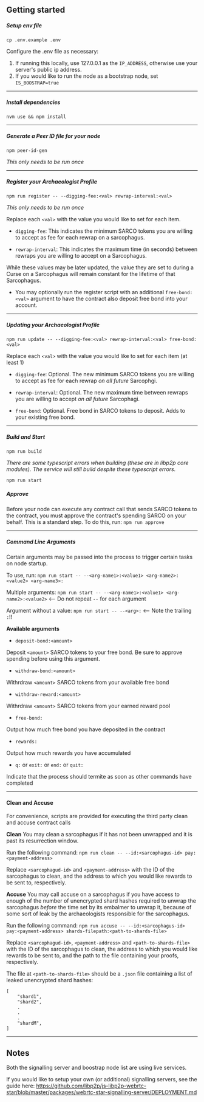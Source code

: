 ## Getting started
##### Setup env file
`cp .env.example .env`

Configure the .env file as necessary:
1. If running this locally, use 127.0.0.1 as the `IP_ADDRESS`, otherwise use your server's public ip address.
2. If you would like to run the node as a bootstrap node, set `IS_BOOSTRAP=true`

---
##### Install dependencies
`nvm use && npm install`

---
##### Generate a Peer ID file for your node
`npm peer-id-gen`

_This only needs to be run once_

---
##### Register your Archaeologist Profile
`npm run register -- --digging-fee:<val> rewrap-interval:<val>`

_This only needs to be run once_

Replace each `<val>` with the value you would like to set for each item.

- `digging-fee`: This indicates the minimum SARCO tokens you are willing to accept as fee for each rewrap on a sarcophagus.

- `rewrap-interval`: This indicates the maximum time (in seconds) between rewraps you are willing to accept on a Sarcophagus.

While these values may be later updated, the value they are set to during a Curse on a Sarcophagus will remain constant for the lifetime of that Sarcophagus.

- You may optionally run the register script with an additional `free-bond:<val>` argument to have the contract also deposit free bond into your account.

---

##### Updating your Archaeologist Profile
`npm run update -- --digging-fee:<val> rewrap-interval:<val> free-bond:<val>`

Replace each `<val>` with the value you would like to set for each item (at least 1)

- `digging-fee`: Optional. The new minimum SARCO tokens you are willing to accept as fee for each rewrap _on all future_ Sarcophgi.

- `rewrap-interval`: Optional. The new maximum time between rewraps you are willing to accept _on all future_ Sarcophagi.

- `free-bond`: Optional. Free bond in SARCO tokens to deposit. Adds to your existing free bond.

---

##### Build and Start
`npm run build`

_There are some typescript errors when building (these are in libp2p core modules).
The service will still build despite these typescript errors._

`npm run start`

##### Approve
Before your node can execute any contract call that sends SARCO tokens to the contract, you must
approve the contract's spending SARCO on your behalf. This is a standard step. To do this, run:
`npm run approve`

---

##### Command Line Arguments
Certain arguments may be passed into the process to trigger certain tasks on node startup.

To use, run:
`npm run start -- --<arg-name1>:<value1> <arg-name2>:<value2> <arg-name3>:`

Multiple arguments:
`npm run start -- --<arg-name1>:<value1> <arg-name2>:<value2>` <-- Do not repeat `--` for each argument

Argument without a value:
`npm run start -- --<arg>:`  <-- Note the trailing `:`!!

**Available arguments**
- `deposit-bond:<amount>`

Deposit `<amount>` SARCO tokens to your free bond. Be sure to approve spending before using this argument.


- `withdraw-bond:<amount>`

Withrdraw `<amount>` SARCO tokens from your available free bond


- `withdraw-reward:<amount>`

Withrdraw `<amount>` SARCO tokens from your earned reward pool


- `free-bond:`

Output how much free bond you have deposited in the contract


- `rewards:`

Output how much rewards you have accumulated


- `q:` or `exit:` or `end:` or `quit:`

Indicate that the process should termite as soon as other commands have completed

---

#### Clean and Accuse
For convenience, scripts are provided for executing the third party clean and accuse contract calls

**Clean** 
You may clean a sarcophagus if it has not been unwrapped and it is past its resurrection window.

Run the following command:
`npm run clean -- --id:<sarcophagus-id> pay:<payment-address>`

Replace `<sarcophagud-id>` and `<payment-address>` with the ID of the sarcophagus to clean, and the address
to which you would like rewards to be sent to, respectively.

**Accuse** 
You may call accuse on a sarcophagus if you have access to enough of the number of unencrypted shard hashes required to
unwrap the sarcophagus *before* the time set by its embalmer to unwrap it, because of some sort of leak by the
archaeologists responsible for the sarcophagus.

Run the following command:
`npm run accuse -- --id:<sarcophagus-id> pay:<payment-address> shards-filepath:<path-to-shards-file>`

Replace `<sarcophagud-id>`, `<payment-address>` and `<path-to-shards-file>` with the ID of the sarcophagus to clean, the address
to which you would like rewards to be sent to, and the path to the file containing your proofs, respectively.

The file at `<path-to-shards-file>` should be a `.json` file containing a list of leaked unencrypted shard hashes: 
```
[
    "shard1",
    "shard2",
    .
    .
    .
    "shardM",
]
```

---

## Notes
Both the signalling server and boostrap node list are using live services.

If you would like to setup your own (or additional) signalling servers, see the guide here:
https://github.com/libp2p/js-libp2p-webrtc-star/blob/master/packages/webrtc-star-signalling-server/DEPLOYMENT.md
